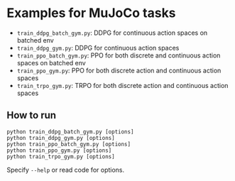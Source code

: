 # Examples for MuJoCo tasks

- `train_ddpg_batch_gym.py`: DDPG for continuous action spaces on batched env
- `train_ddpg_gym.py`: DDPG for continuous action spaces
- `train_ppo_batch_gym.py`: PPO for both discrete and continuous action spaces on batched env
- `train_ppo_gym.py`: PPO for both discrete action and continuous action spaces
- `train_trpo_gym.py`: TRPO for both discrete action and continuous action spaces

## How to run

```
python train_ddpg_batch_gym.py [options]
python train_ddpg_gym.py [options]
python train_ppo_batch_gym.py [options]
python train_ppo_gym.py [options]
python train_trpo_gym.py [options]
```

Specify `--help` or read code for options.
